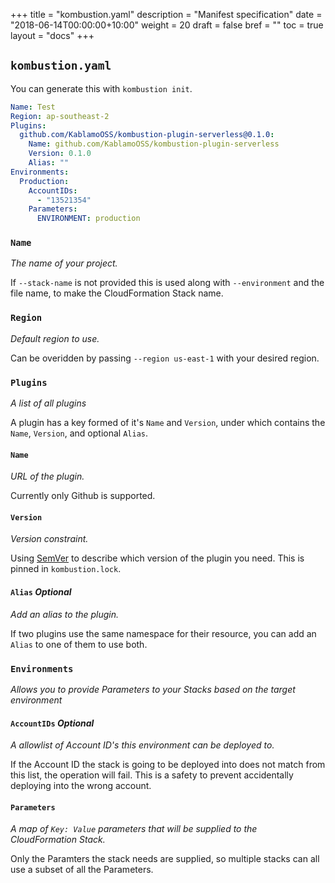 +++
title = "kombustion.yaml"
description = "Manifest specification"
date = "2018-06-14T00:00:00+10:00"
weight = 20
draft = false
bref = ""
toc = true
layout = "docs"
+++

## `kombustion.yaml`

You can generate this with `kombustion init`.

```yaml
Name: Test
Region: ap-southeast-2
Plugins:
  github.com/KablamoOSS/kombustion-plugin-serverless@0.1.0:
    Name: github.com/KablamoOSS/kombustion-plugin-serverless
    Version: 0.1.0
    Alias: ""
Environments:
  Production:
    AccountIDs:
      - "13521354"
    Parameters:
      ENVIRONMENT: production
```

### `Name`

_The name of your project._

If `--stack-name` is not provided this is used along with `--environment` and
the file name, to make the CloudFormation Stack name.

### `Region`

_Default region to use._

Can be overidden by passing `--region us-east-1` with your desired region.

### `Plugins`

_A list of all plugins_

A plugin has a key formed of it's `Name` and `Version`, under which contains the
`Name`, `Version`, and optional `Alias`.

#### `Name`

_URL of the plugin._

Currently only Github is supported.

#### `Version`

_Version constraint._

Using [SemVer](https://semver.org) to describe which version of the plugin you
need. This is pinned in `kombustion.lock`.

#### `Alias` _Optional_

_Add an alias to the plugin._

If two plugins use the same namespace for their resource, you can add an `Alias`
to one of them to use both.

### `Environments`

_Allows you to provide Parameters to your Stacks based on the target
environment_

#### `AccountIDs` _Optional_

_A allowlist of Account ID's this environment can be deployed to._

If the Account ID the stack is going to be deployed into does not match from
this list, the operation will fail. This is a safety to prevent accidentally
deploying into the wrong account.

#### `Parameters`

_A map of `Key: Value` parameters that will be supplied to the CloudFormation
Stack._

Only the Paramters the stack needs are supplied, so multiple stacks can all use
a subset of all the Parameters.
